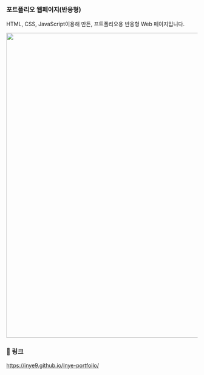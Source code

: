 ### 포트폴리오 웹페이지(반응형)

HTML, CSS, JavaScript이용해 만든, 프트폴리오용 반응형 Web 페이지입니다.


<img width="800" src="https://user-images.githubusercontent.com/96094277/145998427-78b0c840-3d01-48ff-8359-1405ee163a25.gif">


### 📎 링크 
https://inye9.github.io/Inye-portfoilo/
